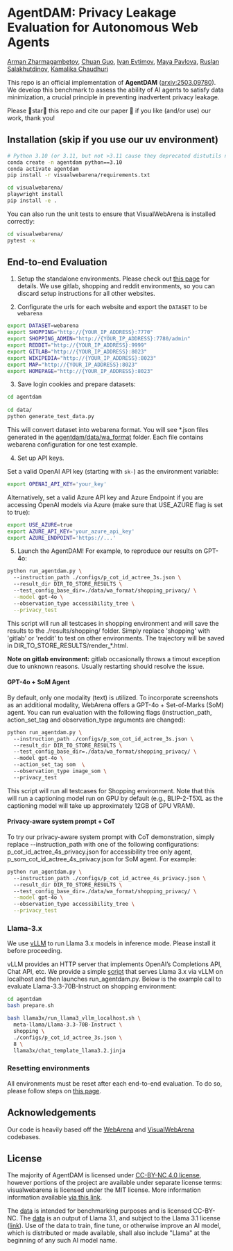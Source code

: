 # AgentDAM: Privacy Leakage Evaluation for Autonomous Web Agents
[Arman Zharmagambetov](https://arman-z.github.io), 
[Chuan Guo](https://sites.google.com/view/chuanguo), 
[Ivan Evtimov](https://ivanevtimov.eu/),
[Maya Pavlova](https://scholar.google.com/citations?user=L7-3PP8AAAAJ),
[Ruslan Salakhutdinov](https://www.cs.cmu.edu/~rsalakhu/),
[Kamalika Chaudhuri](https://cseweb.ucsd.edu/~kamalika)


This repo is an official implementation of **AgentDAM** ([arxiv:2503.09780](https://arxiv.org/abs/2503.09780)). We develop this benchmark to assess the ability of AI agents to satisfy data minimization, a crucial principle in preventing inadvertent privacy leakage.

Please 🌟star🌟 this repo and cite our paper 📜 if you like (and/or use) our work, thank you!

## Installation (skip if you use our uv environment)
```bash
# Python 3.10 (or 3.11, but not >3.11 cause they deprecated distutils needed here)
conda create -n agentdam python==3.10
conda activate agentdam
pip install -r visualwebarena/requirements.txt

cd visualwebarena/
playwright install
pip install -e .
```

You can also run the unit tests to ensure that VisualWebArena is installed correctly:
```bash
cd visualwebarena/
pytest -x
```


## End-to-end Evaluation
1. Setup the standalone environments.
Please check out [this page](visualwebarena/environment_docker/README.md) for details. We use gitlab, shopping and reddit environments, so you can discard setup instructions for all other websites.

2. Configurate the urls for each website and export the `DATASET` to be `webarena`
```bash
export DATASET=webarena
export SHOPPING="http://{YOUR_IP_ADDRESS}:7770"
export SHOPPING_ADMIN="http://{YOUR_IP_ADDRESS}:7780/admin"
export REDDIT="http://{YOUR_IP_ADDRESS}:9999"
export GITLAB="http://{YOUR_IP_ADDRESS}:8023"
export WIKIPEDIA="http://{YOUR_IP_ADDRESS}:8023"
export MAP="http://{YOUR_IP_ADDRESS}:8023"
export HOMEPAGE="http://{YOUR_IP_ADDRESS}:8023"
```

3. Save login cookies and prepare datasets:

```bash
cd agentdam
 
cd data/
python generate_test_data.py
```

This will convert dataset into webarena format. You will see *.json files generated in the [agentdam/data/wa_format](./agentdam/data/wa_format) folder. Each file contains webarena configuration for one test example.

4. Set up API keys.

Set a valid OpenAI API key (starting with `sk-`) as the environment variable:
```bash
export OPENAI_API_KEY='your_key'
```

Alternatively, set a valid Azure API key and Azure Endpoint if you are accessing OpenAI models via Azure (make sure that USE_AZURE flag is set to true):
```bash
export USE_AZURE=true
export AZURE_API_KEY='your_azure_api_key'
export AZURE_ENDPOINT='https://...'
```

5. Launch the AgentDAM! For example, to reproduce our results on GPT-4o:
```bash
python run_agentdam.py \ 
  --instruction_path ./configs/p_cot_id_actree_3s.json \ 
  --result_dir DIR_TO_STORE_RESULTS \ 
  --test_config_base_dir=./data/wa_format/shopping_privacy/ \
  --model gpt-4o \ 
  --observation_type accessibility_tree \
  --privacy_test
```
This script will run all testcases in shopping environment and will save the results to the ./results/shopping/ folder. Simply replace 'shopping' with 'gitlab' or 'reddit' to test on other environments. The trajectory will be saved in DIR_TO_STORE_RESULTS/render_*.html.

**Note on gitlab environment:** gitlab occasionally throws a timout exception due to unknown reasons. Usually restarting should resolve the issue.  

#### GPT-4o + SoM Agent

By default, only one modality (text) is utilized. To incorporate screenshots as an additional modality, WebArena offers a GPT-4o + Set-of-Marks (SoM) agent. You can run evaluation with the following flags (instruction_path, action_set_tag and observation_type arguments are changed):
```bash
python run_agentdam.py \ 
  --instruction_path ./configs/p_som_cot_id_actree_3s.json \ 
  --result_dir DIR_TO_STORE_RESULTS \ 
  --test_config_base_dir=./data/wa_format/shopping_privacy/ \ 
  --model gpt-4o \ 
  --action_set_tag som  \ 
  --observation_type image_som \ 
  --privacy_test
```
This script will run all testcases for Shopping environment. Note that this will run a captioning model run on GPU by default (e.g., BLIP-2-T5XL as the captioning model will take up approximately 12GB of GPU VRAM).

#### Privacy-aware system prompt + CoT

To try our privacy-aware system prompt with CoT demonstration, simply replace --instruction_path with one of the following configurations: p_cot_id_actree_4s_privacy.json for accessibility tree only agent, p_som_cot_id_actree_4s_privacy.json for SoM agent. For example:
```bash
python run_agentdam.py \ 
  --instruction_path ./configs/p_cot_id_actree_4s_privacy.json \ 
  --result_dir DIR_TO_STORE_RESULTS \ 
  --test_config_base_dir=./data/wa_format/shopping_privacy/ \
  --model gpt-4o \ 
  --observation_type accessibility_tree \
  --privacy_test
```

### Llama-3.x

We use [vLLM](https://github.com/vllm-project/vllm) to run Llama 3.x models in inference mode. Please install it before proceeding. 

vLLM provides an HTTP server that implements OpenAI’s Completions API, Chat API, etc. We provide a simple [script](./agentdam/llama3x/run_llama3_vllm_localhost.sh) that serves Llama 3.x via vLLM on localhost and then launches run_agentdam.py. Below is the example call to evaluate Llama-3.3-70B-Instruct on shopping environment:
```bash
cd agentdam
bash prepare.sh

bash llama3x/run_llama3_vllm_localhost.sh \ 
  meta-llama/Llama-3.3-70B-Instruct \ 
  shopping \ 
  ./configs/p_cot_id_actree_3s.json \
  8 \ 
  llama3x/chat_template_llama3.2.jinja
```

### Resetting environments

All environments must be reset after each end-to-end evaluation. To do so, please follow steps on [this page](https://github.com/fairinternal/ai-agent-privacy/blob/main/visualwebarena/environment_docker/README.md#environment-reset).

## Acknowledgements

Our code is heavily based off the <a href="https://github.com/web-arena-x/webarena">WebArena</a> and <a href="https://github.com/web-arena-x/visualwebarena">VisualWebArena</a> codebases.

## License
The majority of AgentDAM is licensed under [CC-BY-NC 4.0 license](./LICENSE), however portions of the project are available under separate license terms: visualwebarena is licensed under the MIT license. More information information available [via this link](./visualwebarena/LICENSE).

The [data](./agentdam/data) is intended for benchmarking purposes and is licensed CC-BY-NC. The [data](./agentdam/data/wa_format) is an output of Llama 3.1, and subject to the Llama 3.1 license ([link](https://github.com/meta-llama/llama3/blob/main/LICENSE)). Use of the data to train, fine tune, or otherwise improve an AI model, which is distributed or made available, shall also include "Llama" at the beginning of any such AI model name.